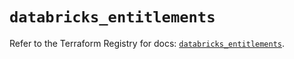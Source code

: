 # `databricks_entitlements`

Refer to the Terraform Registry for docs: [`databricks_entitlements`](https://registry.terraform.io/providers/databricks/databricks/1.48.2/docs/resources/entitlements).
